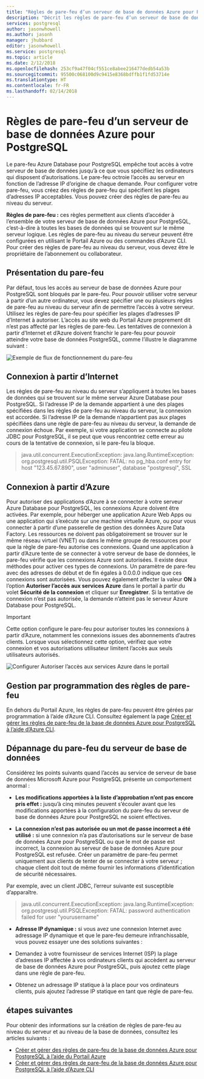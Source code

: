 ```yaml
---
title: "Règles de pare-feu d’un serveur de base de données Azure pour PostgreSQL | Microsoft Docs"
description: "Décrit les règles de pare-feu d’un serveur de base de données Azure pour PostgreSQL."
services: postgresql
author: jasonwhowell
ms.author: jasonh
manager: jhubbard
editor: jasonwhowell
ms.service: postgresql
ms.topic: article
ms.date: 2/12/2018
ms.openlocfilehash: 253cf9a47f04cf551ce8abee216477dedb54a53b
ms.sourcegitcommit: 95500c068100d9c9415e8368bdffb1f1fd53714e
ms.translationtype: HT
ms.contentlocale: fr-FR
ms.lasthandoff: 02/14/2018
---
```

# <a name="azure-database-for-postgresql-server-firewall-rules"></a>Règles de pare-feu d’un serveur de base de données Azure pour PostgreSQL
Le pare-feu Azure Database pour PostgreSQL empêche tout accès à votre serveur de base de données jusqu’à ce que vous spécifiiez les ordinateurs qui disposent d’autorisations. Le pare-feu octroie l’accès au serveur en fonction de l’adresse IP d’origine de chaque demande.
Pour configurer votre pare-feu, vous créez des règles de pare-feu qui spécifient les plages d’adresses IP acceptables. Vous pouvez créer des règles de pare-feu au niveau du serveur.

**Règles de pare-feu :** ces règles permettent aux clients d’accéder à l’ensemble de votre serveur de base de données Azure pour PostgreSQL, c’est-à-dire à toutes les bases de données qui se trouvent sur le même serveur logique. Les règles de pare-feu au niveau du serveur peuvent être configurées en utilisant le Portail Azure ou des commandes d’Azure CLI. Pour créer des règles de pare-feu au niveau du serveur, vous devez être le propriétaire de l’abonnement ou collaborateur.

## <a name="firewall-overview"></a>Présentation du pare-feu
Par défaut, tous les accès au serveur de base de données Azure pour PostgreSQL sont bloqués par le pare-feu. Pour pouvoir utiliser votre serveur à partir d’un autre ordinateur, vous devez spécifier une ou plusieurs règles de pare-feu au niveau du serveur afin de permettre l’accès à votre serveur. Utilisez les règles de pare-feu pour spécifier les plages d’adresses IP d’Internet à autoriser. L’accès au site web du Portail Azure proprement dit n’est pas affecté par les règles de pare-feu.
Les tentatives de connexion à partir d’Internet et d’Azure doivent franchir le pare-feu pour pouvoir atteindre votre base de données PostgreSQL, comme l’illustre le diagramme suivant :

![Exemple de flux de fonctionnement du pare-feu](media/concepts-firewall-rules/1-firewall-concept.png)

## <a name="connecting-from-the-internet"></a>Connexion à partir d’Internet
Les règles de pare-feu au niveau du serveur s’appliquent à toutes les bases de données qui se trouvent sur le même serveur Azure Database pour PostgreSQL. Si l’adresse IP de la demande appartient à une des plages spécifiées dans les règles de pare-feu au niveau du serveur, la connexion est accordée.
Si l’adresse IP de la demande n’appartient pas aux plages spécifiées dans une règle de pare-feu au niveau du serveur, la demande de connexion échoue.
Par exemple, si votre application se connecte au pilote JDBC pour PostgreSQL, il se peut que vous rencontriez cette erreur au cours de la tentative de connexion, si le pare-feu la bloque.
> java.util.concurrent.ExecutionException: java.lang.RuntimeException: org.postgresql.util.PSQLException: FATAL: no pg\_hba.conf entry for host "123.45.67.890", user "adminuser", database "postgresql", SSL

## <a name="connecting-from-azure"></a>Connexion à partir d’Azure
Pour autoriser des applications d’Azure à se connecter à votre serveur Azure Database pour PostgreSQL, les connexions Azure doivent être activées. Par exemple, pour héberger une application Azure Web Apps ou une application qui s’exécute sur une machine virtuelle Azure, ou pour vous connecter à partir d’une passerelle de gestion des données Azure Data Factory. Les ressources ne doivent pas obligatoirement se trouver sur le même réseau virtuel (VNET) ou dans le même groupe de ressources pour que la règle de pare-feu autorise ces connexions. Quand une application à partir d’Azure tente de se connecter à votre serveur de base de données, le pare-feu vérifie que les connexions Azure sont autorisées. Il existe deux méthodes pour activer ces types de connexions. Un paramètre de pare-feu avec des adresses de début et de fin égales à 0.0.0.0 indique que ces connexions sont autorisées. Vous pouvez également affecter la valeur **ON** à l’option **Autoriser l’accès aux services Azure** dans le portail à partir du volet **Sécurité de la connexion** et cliquer sur **Enregistrer**. Si la tentative de connexion n’est pas autorisée, la demande n’atteint pas le serveur Azure Database pour PostgreSQL.

> [!IMPORTANT]
> Cette option configure le pare-feu pour autoriser toutes les connexions à partir d’Azure, notamment les connexions issues des abonnements d’autres clients. Lorsque vous sélectionnez cette option, vérifiez que votre connexion et vos autorisations utilisateur limitent l’accès aux seuls utilisateurs autorisés.
> 

![Configurer Autoriser l’accès aux services Azure dans le portail](media/concepts-firewall-rules/allow-azure-services.png)

## <a name="programmatically-managing-firewall-rules"></a>Gestion par programmation des règles de pare-feu
En dehors du Portail Azure, les règles de pare-feu peuvent être gérées par programmation à l’aide d’Azure CLI.
Consultez également la page [Créer et gérer les règles de pare-feu de la base de données Azure pour PostgreSQL à l’aide d’Azure CLI](howto-manage-firewall-using-cli.md).

## <a name="troubleshooting-the-database-server-firewall"></a>Dépannage du pare-feu du serveur de base de données
Considérez les points suivants quand l’accès au service de serveur de base de données Microsoft Azure pour PostgreSQL présente un comportement anormal :

* **Les modifications apportées à la liste d’approbation n’ont pas encore pris effet :** jusqu’à cinq minutes peuvent s’écouler avant que les modifications apportées à la configuration du pare-feu du serveur de base de données Azure pour PostgreSQL ne soient effectives.

* **La connexion n’est pas autorisée ou un mot de passe incorrect a été utilisé :** si une connexion n’a pas d’autorisations sur le serveur de base de données Azure pour PostgreSQL ou que le mot de passe est incorrect, la connexion au serveur de base de données Azure pour PostgreSQL est refusée. Créer un paramètre de pare-feu permet uniquement aux clients de tenter de se connecter à votre serveur ; chaque client doit tout de même fournir les informations d’identification de sécurité nécessaires.

Par exemple, avec un client JDBC, l’erreur suivante est susceptible d’apparaître.
> java.util.concurrent.ExecutionException: java.lang.RuntimeException: org.postgresql.util.PSQLException: FATAL: password authentication failed for user "yourusername"

* **Adresse IP dynamique :** si vous avez une connexion Internet avec adressage IP dynamique et que le pare-feu demeure infranchissable, vous pouvez essayer une des solutions suivantes :

* Demandez à votre fournisseur de services Internet (ISP) la plage d’adresses IP affectée à vos ordinateurs clients qui accèdent au serveur de base de données Azure pour PostgreSQL, puis ajoutez cette plage dans une règle de pare-feu.

* Obtenez un adressage IP statique à la place pour vos ordinateurs clients, puis ajoutez l’adresse IP statique en tant que règle de pare-feu.

## <a name="next-steps"></a>étapes suivantes
Pour obtenir des informations sur la création de règles de pare-feu au niveau du serveur et au niveau de la base de données, consultez les articles suivants :
* [Créer et gérer des règles de pare-feu de la base de données Azure pour PostgreSQL à l’aide du Portail Azure](howto-manage-firewall-using-portal.md)
* [Créer et gérer des règles de pare-feu de la base de données Azure pour PostgreSQL à l’aide d’Azure CLI](howto-manage-firewall-using-cli.md)
